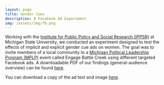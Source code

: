 ```yaml
---
layout: page
title: Gender Cues
description: A Facebook Ad Experiment
img: /assets/img/fb.png
---
```


Working with the [Institute for Public Policy and Social Research (IPPSR)](http://www.ippsr.msu.edu/) at Michigan State University, we conducted an experiment designed to test the effects of implicit and explicit gender cue ads on women. The goal was to invite members of a local community to a [Michigan Political Leadership Program (MPLP)](http://www.ippsr.msu.edu/political-leadership/michigan-political-leadership-program-mplp/about-mplp) event called Engage Battle Creek using different targeted Facebook ads. A downloadable PDF of our findings (general-audience overview) can be found <a href="/assets/facebooktext.pdf">here</a>.

You can download a copy of the ad text and image <a href="/assets/facebookad.pdf">here</a>.
